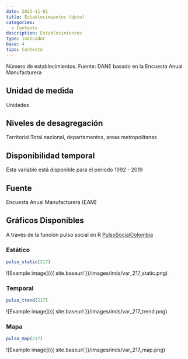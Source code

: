 ```yaml
---
date: 2023-11-01
title: Establecimientos (dpto)
categories:
  - Contexto
description: Establecimientos
type: Indicador
base: 4
tipo: Contexto
--- 
```


Número de establecimientos.
Fuente: DANE basado en la Encuesta Anual Manufacturera

## Unidad de medida
Unidades

## Niveles de desagregación
Territorial:Total nacional, departamentos, areas metropolitanas

## Disponibilidad temporal
Esta variable está disponible para el periodo 1992 - 2019

## Fuente
Encuesta Anual Manufacturera (EAM)

## Gráficos Disponibles

A través de la función pulso social en R [PulsoSocialColombia](https://github.com/pulsosocialcolombia/PulsoSocialColombia)

### Estático

``` R
pulso_static(217)
```

![Example image]({{ site.baseurl }}/images/inds/var_217_static.png)

### Temporal

``` R
pulso_trend(217)
```

![Example image]({{ site.baseurl }}/images/inds/var_217_trend.png)

### Mapa

``` R
pulso_map(217)
```

![Example image]({{ site.baseurl }}/images/inds/var_217_map.png)